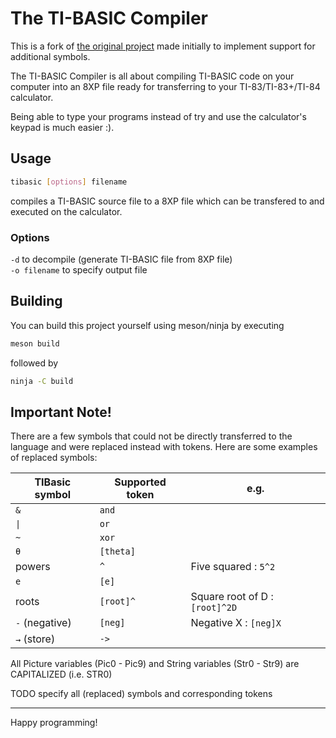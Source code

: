 # The TI-BASIC Compiler

This is a fork of [the original project](https://github.com/miselin/tibasic) made initially to implement support for additional symbols.

The TI-BASIC Compiler is all about compiling TI-BASIC code on your computer
into an 8XP file ready for transferring to your TI-83/TI-83+/TI-84 calculator.

Being able to type your programs instead of try and use the calculator's keypad is much easier :).

## Usage

```bash
tibasic [options] filename
```
compiles a TI-BASIC source file to a 8XP file which can be transfered to and executed on the calculator.

### Options
`-d` to decompile (generate TI-BASIC file from 8XP file)\
`-o filename` to specify output file

## Building

You can build this project yourself using meson/ninja by executing

```bash
meson build
```
followed by
```bash
ninja -C build
```

## Important Note!

There are a few symbols that could not be directly transferred to the language and were replaced instead with tokens. Here are some examples of replaced symbols:

|TIBasic symbol|Supported token|e.g.|
|-|-|-|
|`&`|`and`||
|`\|`|`or`||
|`~`|`xor`||
|`θ`|`[theta]`||
|powers|`^`|Five squared : `5^2`|
|`e`|`[e]`||
|roots|`[root]^`|Square root of D : `[root]^2D`|
|`-` (negative)|`[neg]`|Negative X : `[neg]X`|
|`→` (store)|`->`||

All Picture variables (Pic0 - Pic9) and String variables (Str0 - Str9) are CAPITALIZED (i.e. STR0)

TODO specify all (replaced) symbols and corresponding tokens

-----------------------------------------

Happy programming!
